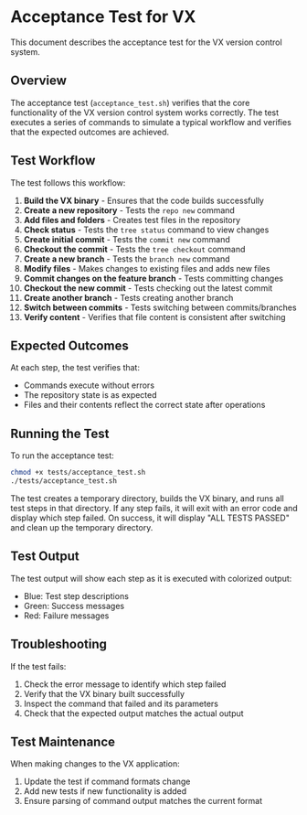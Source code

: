 # Acceptance Test for VX

This document describes the acceptance test for the VX version control system.

## Overview

The acceptance test (`acceptance_test.sh`) verifies that the core functionality of the VX version control system works correctly. The test executes a series of commands to simulate a typical workflow and verifies that the expected outcomes are achieved.

## Test Workflow

The test follows this workflow:

1. **Build the VX binary** - Ensures that the code builds successfully
2. **Create a new repository** - Tests the `repo new` command
3. **Add files and folders** - Creates test files in the repository
4. **Check status** - Tests the `tree status` command to view changes
5. **Create initial commit** - Tests the `commit new` command
6. **Checkout the commit** - Tests the `tree checkout` command
7. **Create a new branch** - Tests the `branch new` command
8. **Modify files** - Makes changes to existing files and adds new files
9. **Commit changes on the feature branch** - Tests committing changes
10. **Checkout the new commit** - Tests checking out the latest commit
11. **Create another branch** - Tests creating another branch
12. **Switch between commits** - Tests switching between commits/branches
13. **Verify content** - Verifies that file content is consistent after switching

## Expected Outcomes

At each step, the test verifies that:
- Commands execute without errors
- The repository state is as expected
- Files and their contents reflect the correct state after operations

## Running the Test

To run the acceptance test:

```bash
chmod +x tests/acceptance_test.sh
./tests/acceptance_test.sh
```

The test creates a temporary directory, builds the VX binary, and runs all test steps in that directory. If any step fails, it will exit with an error code and display which step failed. On success, it will display "ALL TESTS PASSED" and clean up the temporary directory.

## Test Output

The test output will show each step as it is executed with colorized output:
- Blue: Test step descriptions
- Green: Success messages
- Red: Failure messages

## Troubleshooting

If the test fails:
1. Check the error message to identify which step failed
2. Verify that the VX binary built successfully
3. Inspect the command that failed and its parameters
4. Check that the expected output matches the actual output

## Test Maintenance

When making changes to the VX application:
1. Update the test if command formats change
2. Add new tests if new functionality is added
3. Ensure parsing of command output matches the current format 